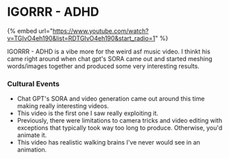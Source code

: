 # IGORRR - ADHD

{% embed url="https://www.youtube.com/watch?v=TGIvO4eh190&list=RDTGIvO4eh190&start_radio=1" %}

IGORRR - ADHD is a vibe more for the weird asf music video. I thinkt his came right around when chat gpt's SORA came out and started meshing words/images together and produced some very interesting results.&#x20;

### Cultural Events

* Chat GPT's SORA and video generation came out around this time making really interesting videos.
* This video is the first one I saw really exploiting it.
* Previously, there were limitations to camera tricks and video editing with exceptions that typically took way too long to produce. Otherwise, you'd animate it.&#x20;
* This video has realistic walking brains I've never would see in an animation.&#x20;

